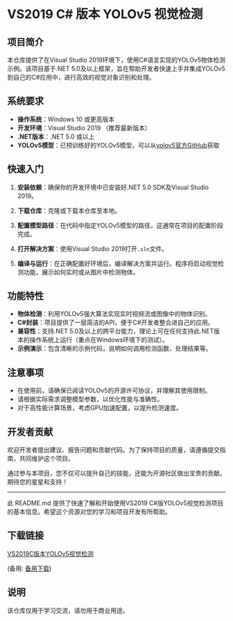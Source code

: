 # VS2019 C# 版本 YOLOv5 视觉检测

## 项目简介

本仓库提供了在Visual Studio 2019环境下，使用C#语言实现的YOLOv5物体检测示例。该项目基于.NET 5.0及以上框架，旨在帮助开发者快速上手并集成YOLOv5到自己的C#应用中，进行高效的视觉对象识别和处理。

## 系统要求

- **操作系统**：Windows 10 或更高版本
- **开发环境**：Visual Studio 2019 （推荐最新版本）
- **.NET版本**：.NET 5.0 或以上
- **YOLOv5模型**：已预训练好的YOLOv5模型，可以从[yolov5官方GitHub](https://github.com/ultralytics/yolov5)获取

## 快速入门

1. **安装依赖**：确保你的开发环境中已安装好.NET 5.0 SDK及Visual Studio 2019。
   
2. **下载仓库**：克隆或下载本仓库至本地。

3. **配置模型路径**：在代码中指定YOLOv5模型的路径，这通常在项目的配置阶段完成。

4. **打开解决方案**：使用Visual Studio 2019打开`.sln`文件。

5. **编译与运行**：在正确配置好环境后，编译解决方案并运行。程序将启动视觉检测功能，展示如何实时或从图片中检测物体。

## 功能特性

- **物体检测**：利用YOLOv5强大算法实现实时视频流或图像中的物体识别。
- **C#封装**：项目提供了一层简洁的API，便于C#开发者整合进自己的应用。
- **兼容性**：支持.NET 5.0及以上的跨平台能力，理论上可在任何支持此.NET版本的操作系统上运行（重点在Windows环境下的测试）。
- **示例演示**：包含清晰的示例代码，说明如何调用检测函数、处理结果等。

## 注意事项

- 在使用前，请确保已阅读YOLOv5的开源许可协议，并理解其使用限制。
- 请根据实际需求调整模型参数，以优化性能与准确性。
- 对于高性能计算场景，考虑GPU加速配置，以提升检测速度。

## 开发者贡献

欢迎开发者提出建议、报告问题和贡献代码。为了保持项目的质量，请遵循提交指南，共同维护这个项目。

通过参与本项目，您不仅可以提升自己的技能，还能为开源社区做出宝贵的贡献。期待您的星星和支持！

---

此 README.md 提供了快速了解和开始使用VS2019 C#版YOLOv5视觉检测项目的基本信息。希望这个资源对您的学习和项目开发有所帮助。

## 下载链接
[VS2019C版本YOLOv5视觉检测](https://pan.quark.cn/s/813fd3d21c35) 

(备用: [备用下载](https://pan.baidu.com/s/1BE1i6mEfu3zp-_061Sfekw?pwd=1234))

## 说明

该仓库仅用于学习交流，请勿用于商业用途。
